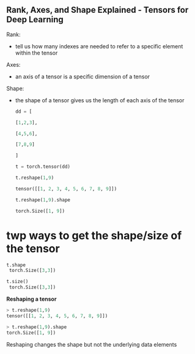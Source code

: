 ## Rank, Axes, and Shape Explained - Tensors for Deep Learning

Rank:

- tell us how many indexes are needed to refer to a specific element within the tensor

Axes:

- an axis of a tensor is a specific dimension of a tensor

Shape:

- the shape of a tensor gives us the length of each axis of the tensor

  ```python
  dd = [
  
  [1,2,3],
  
  [4,5,6],
  
  [7,8,9]
  
  ]
  
  t = torch.tensor(dd)
  
  t.reshape(1,9)
  
  tensor([[1, 2, 3, 4, 5, 6, 7, 8, 9]])
  
  t.reshape(1,9).shape
  
  torch.Size([1, 9])
  ```

  

# twp ways to get the shape/size of the tensor

```python
t.shape
 torch.Size([3,3])

t.size()
 torch.Size([3,3])
```



**Reshaping a tensor**

```python
> t.reshape(1,9)
tensor([[1, 2, 3, 4, 5, 6, 7, 8, 9]])

> t.reshape(1,9).shape
torch.Size([1, 9])
```

Reshaping changes the shape but not the underlying data elements
